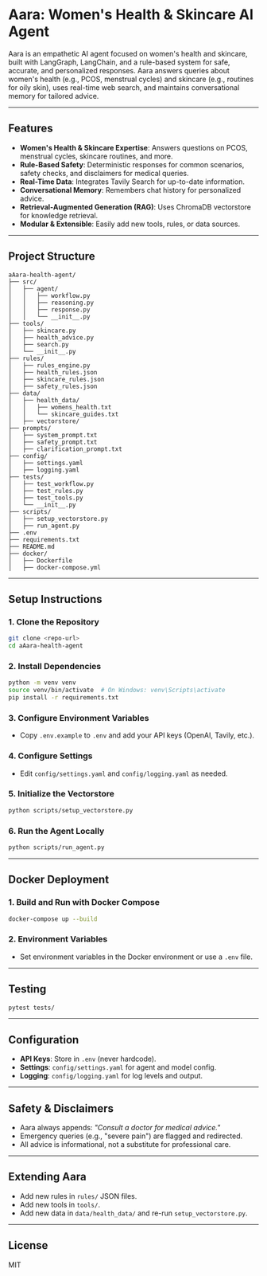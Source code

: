 # Aara: Women's Health & Skincare AI Agent

Aara is an empathetic AI agent focused on women's health and skincare, built with LangGraph, LangChain, and a rule-based system for safe, accurate, and personalized responses. Aara answers queries about women's health (e.g., PCOS, menstrual cycles) and skincare (e.g., routines for oily skin), uses real-time web search, and maintains conversational memory for tailored advice.

---

## Features
- **Women's Health & Skincare Expertise**: Answers questions on PCOS, menstrual cycles, skincare routines, and more.
- **Rule-Based Safety**: Deterministic responses for common scenarios, safety checks, and disclaimers for medical queries.
- **Real-Time Data**: Integrates Tavily Search for up-to-date information.
- **Conversational Memory**: Remembers chat history for personalized advice.
- **Retrieval-Augmented Generation (RAG)**: Uses ChromaDB vectorstore for knowledge retrieval.
- **Modular & Extensible**: Easily add new tools, rules, or data sources.

---

## Project Structure
```
aAara-health-agent/
├── src/
│   ├── agent/
│   │   ├── workflow.py
│   │   ├── reasoning.py
│   │   ├── response.py
│   │   └── __init__.py
├── tools/
│   ├── skincare.py
│   ├── health_advice.py
│   ├── search.py
│   └── __init__.py
├── rules/
│   ├── rules_engine.py
│   ├── health_rules.json
│   ├── skincare_rules.json
│   ├── safety_rules.json
├── data/
│   ├── health_data/
│   │   ├── womens_health.txt
│   │   └── skincare_guides.txt
│   ├── vectorstore/
├── prompts/
│   ├── system_prompt.txt
│   ├── safety_prompt.txt
│   ├── clarification_prompt.txt
├── config/
│   ├── settings.yaml
│   ├── logging.yaml
├── tests/
│   ├── test_workflow.py
│   ├── test_rules.py
│   ├── test_tools.py
│   └── __init__.py
├── scripts/
│   ├── setup_vectorstore.py
│   ├── run_agent.py
├── .env
├── requirements.txt
├── README.md
├── docker/
│   ├── Dockerfile
│   ├── docker-compose.yml
```

---

## Setup Instructions

### 1. Clone the Repository
```bash
git clone <repo-url>
cd aAara-health-agent
```

### 2. Install Dependencies
```bash
python -m venv venv
source venv/bin/activate  # On Windows: venv\Scripts\activate
pip install -r requirements.txt
```

### 3. Configure Environment Variables
- Copy `.env.example` to `.env` and add your API keys (OpenAI, Tavily, etc.).

### 4. Configure Settings
- Edit `config/settings.yaml` and `config/logging.yaml` as needed.

### 5. Initialize the Vectorstore
```bash
python scripts/setup_vectorstore.py
```

### 6. Run the Agent Locally
```bash
python scripts/run_agent.py
```

---

## Docker Deployment

### 1. Build and Run with Docker Compose
```bash
docker-compose up --build
```

### 2. Environment Variables
- Set environment variables in the Docker environment or use a `.env` file.

---

## Testing
```bash
pytest tests/
```

---

## Configuration
- **API Keys**: Store in `.env` (never hardcode).
- **Settings**: `config/settings.yaml` for agent and model config.
- **Logging**: `config/logging.yaml` for log levels and output.

---

## Safety & Disclaimers
- Aara always appends: _"Consult a doctor for medical advice."_
- Emergency queries (e.g., "severe pain") are flagged and redirected.
- All advice is informational, not a substitute for professional care.

---

## Extending Aara
- Add new rules in `rules/` JSON files.
- Add new tools in `tools/`.
- Add new data in `data/health_data/` and re-run `setup_vectorstore.py`.

---

## License
MIT 